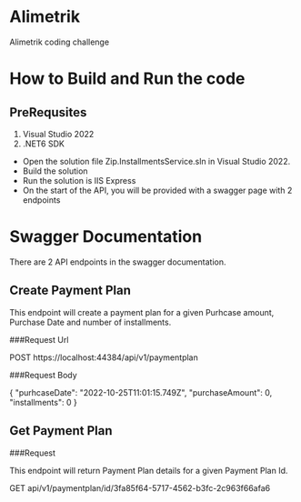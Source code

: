 # Alimetrik
Alimetrik coding challenge

# How to Build and Run the code

## PreRequsites
1. Visual Studio 2022
1. .NET6 SDK

- Open the solution file Zip.InstallmentsService.sln in Visual Studio 2022.
- Build the solution
- Run the solution is IIS Express
- On the start of the API, you will be provided with a swagger page with 2 endpoints

# Swagger Documentation
There are 2 API endpoints in the swagger documentation.

## Create Payment Plan

This endpoint will create a payment plan for a given Purhcase amount, Purchase Date and number of installments.

###Request Url

POST https://localhost:44384/api/v1/paymentplan

###Request Body

{
  "purhcaseDate": "2022-10-25T11:01:15.749Z",
  "purchaseAmount": 0,
  "installments": 0
}


## Get Payment Plan

###Request

This endpoint will return Payment Plan details for a given Payment Plan Id.

GET api/v1/paymentplan/id/3fa85f64-5717-4562-b3fc-2c963f66afa6



